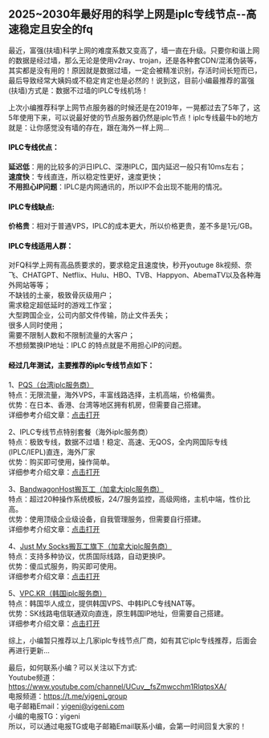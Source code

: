 <!-- wp:heading {"level":5} -->
<h2>2025~2030年最好用的科学上网是iplc专线节点--高速稳定且安全的fq</h2>
<!-- /wp:heading -->

最近，富强(扶墙)科学上网的难度系数又变高了，墙一直在升级。只要你和谐上网的数据是经过墙，那么无论是使用v2ray、trojan，还是各种套CDN/混淆伪装等，其实都是没有用的！原因就是数据过墙，一定会被精准识别，存活时间长短而已，最后导致经常大姨妈或不稳定肯定也是必然的！说到这，目前小编最推荐的富强(扶墙)方式是：数据不过墙的IPLC专线机场！

<p>上次小编推荐科学上网节点服务器的时候还是在2019年，一晃都过去了5年了，这5年使用下来，可以说最好使的节点服务器仍然是iplc节点！iplc专线最牛b的地方就是：让你感觉没有墙的存在，跟在海外一样上网...</p>

<!-- wp:heading {"level":5} -->
<h4 class="wp-block-heading"><mark style="background-color:rgba(0, 0, 0, 0)" class="has-inline-color has-vivid-cyan-blue-color">IPLC专线优点：</mark></h4>
<!-- /wp:heading -->

<!-- wp:paragraph -->
<p><strong>延迟低</strong>：用的比较多的沪日IPLC、深港IPLC，国内延迟一般只有10ms左右；<br><strong>速度快</strong>：专线直连，所以稳定性更好，速度更快；<br><strong>不用担心IP问题</strong>：IPLC是内网通讯的，所以IP不会出现不能用的情况。</p>
<!-- /wp:paragraph -->

<!-- wp:heading {"level":5} -->
<h4 class="wp-block-heading"><mark style="background-color:rgba(0, 0, 0, 0)" class="has-inline-color has-vivid-cyan-blue-color">IPLC专线缺点:</mark></h4>
<!-- /wp:heading -->

<!-- wp:paragraph -->
<p><strong>价格贵</strong>：相对于普通VPS，IPLC的成本更大，所以价格更贵，差不多是1元/GB。</p>
<!-- /wp:paragraph -->

<!-- wp:heading {"level":5} -->
<h4 class="wp-block-heading"><mark style="background-color:rgba(0, 0, 0, 0)" class="has-inline-color has-vivid-cyan-blue-color">IPLC专线适用人群：</mark></h4>
<!-- /wp:heading -->

<p>对FQ科学上网有高品质要求的，要求稳定且速度快，秒开youtuge 8k视频、奈飞、CHATGPT、Netflix、Hulu、HBO、TVB、Happyon、AbemaTV以及各种海外网站等等；<br />不缺钱的土豪，极致骨灰级用户；<br />需求稳定超低延时的游戏工作室；<br />大型跨国企业，公司内部文件传输，防止文件丢失；<br />很多人同时使用；<br />需要不限制人数和不限制流量的大客户；<br />不想频繁换IP地址：IPLC 的特点就是不用担心IP的问题。</p>

<!-- wp:heading {"level":5} -->
<h4 class="wp-block-heading"><mark style="background-color:rgba(0, 0, 0, 0)" class="has-inline-color has-vivid-cyan-blue-color">经过几年测试，主要推荐的iplc专线节点如下：</mark></h4>
<!-- /wp:heading -->

1、<a href="https://www.pqs.pw/aff.php?aff=250" target="_blank" rel="nofollow noopener">PQS（台湾iplc服务商）</a><br />
特点：无限流量，海外VPS，丰富线路选择，主机高端，价格偏贵。<br />
优势：在日本、香港、台湾等地区拥有机房，但需要自己搭建。<br />
详细参考介绍文章：<a href="https://www.yigeni.com/buy-1-iplc-dedicated-line-vds-server-for-fun/" target="_blank" rel="noopener">点击打开</a>

2、IPLC专线节点特别套餐（海外iplc服务商）</a><br />
特点：极致专线，数据不过墙！稳定、高速、无QOS，全内网国际专线(IPLC/IEPL)直连，海外厂家<br />
优势：购买即可使用，操作简单。<br />
详细参考介绍文章：<a href="https://www.yigeni.com/iplc-dedicated-airport/" target="_blank" rel="noopener">点击打开</a>

3、<a href="https://bwh88.net/aff.php?aff=30544" target="_blank" rel="nofollow noopener">BandwagonHost搬瓦工（加拿大iplc服务商）</a><br />
特点：超过20种操作系统模板，24/7服务监控，高级网络，主机中端，性价比高。<br />
优势：使用顶级企业级设备，自我管理服务，但需要自行搭建。<br />
详细参考介绍文章：<a href="https://www.yigeni.com/build-a-wall-ss-server/" target="_blank" rel="noopener">点击打开</a>

4、<a href="https://justmysocks2.net/members/aff.php?aff=539" target="_blank" rel="nofollow noopener">Just My Socks搬瓦工旗下（加拿大iplc服务商）</a><br />
特点：支持多种协议，优质国际线路，自动更换IP。<br />
优势：傻瓜式服务，购买即可使用。<br />
详细参考介绍文章：<a href="https://www.yigeni.com/move-the-bricklayer-officially-produced-ss-service-free-of-construction/" target="_blank" rel="noopener">点击打开</a>

5、<a href="https://www.kdatacenter.com/myportal/?affid=535" target="_blank" rel="nofollow noopener">VPC.KR（韩国iplc服务商）</a><br />
特点：韩国华人成立，提供韩国VPS、中韩IPLC专线NAT等。<br />
优势：SK线路电信联通双向直连，原生韩国IP地址，但需要自己搭建。<br />
详细参考介绍文章：<a href="https://www.yigeni.com/korean-vps-recommendation-with-the-same-speed-as-the-hong-kong-engine-room/" target="_blank" rel="noopener">点击打开</a>

综上，小编暂只推荐以上几家iplc专线节点厂商，如有其它iplc专线推荐，后面会再进行更新...

最后，如何联系小编？可以关注以下方式:<br />
Youtube频道：https://www.youtube.com/channel/UCuv__fsZmwcchm1RlqtpsXA/<br />
电报频道：https://t.me/yigeni_group<br />
电子邮箱Email：yigeni@yigeni.com<br />
小编的电报TG：yigeni<br />
所以，可以通过电报TG或电子邮箱Email联系小编，会第一时间回复大家的！
